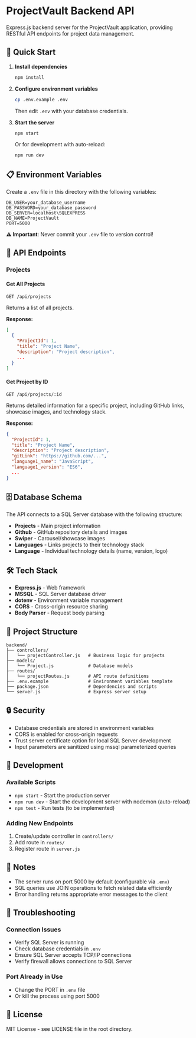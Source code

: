 # ProjectVault Backend API

Express.js backend server for the ProjectVault application, providing RESTful API endpoints for project data management.

## 🚀 Quick Start

1. **Install dependencies**

   ```bash
   npm install
   ```

2. **Configure environment variables**

   ```bash
   cp .env.example .env
   ```

   Then edit `.env` with your database credentials.

3. **Start the server**

   ```bash
   npm start
   ```

   Or for development with auto-reload:

   ```bash
   npm run dev
   ```

## 📋 Environment Variables

Create a `.env` file in this directory with the following variables:

```env
DB_USER=your_database_username
DB_PASSWORD=your_database_password
DB_SERVER=localhost\SQLEXPRESS
DB_NAME=ProjectVault
PORT=5000
```

**⚠️ Important**: Never commit your `.env` file to version control!

## 🔌 API Endpoints

### Projects

#### Get All Projects

```
GET /api/projects
```

Returns a list of all projects.

**Response:**

```json
[
  {
    "ProjectId": 1,
    "title": "Project Name",
    "description": "Project description",
    ...
  }
]
```

#### Get Project by ID

```
GET /api/projects/:id
```

Returns detailed information for a specific project, including GitHub links, showcase images, and technology stack.

**Response:**

```json
{
  "ProjectId": 1,
  "title": "Project Name",
  "description": "Project description",
  "gitLink": "https://github.com/...",
  "language1_name": "JavaScript",
  "language1_version": "ES6",
  ...
}
```

## 🗄️ Database Schema

The API connects to a SQL Server database with the following structure:

- **Projects** - Main project information
- **Github** - GitHub repository details and images
- **Swiper** - Carousel/showcase images
- **Languages** - Links projects to their technology stack
- **Language** - Individual technology details (name, version, logo)

## 🛠️ Tech Stack

- **Express.js** - Web framework
- **MSSQL** - SQL Server database driver
- **dotenv** - Environment variable management
- **CORS** - Cross-origin resource sharing
- **Body Parser** - Request body parsing

## 📁 Project Structure

```
backend/
├── controllers/
│   └── projectController.js   # Business logic for projects
├── models/
│   └── Project.js             # Database models
├── routes/
│   └── projectRoutes.js       # API route definitions
├── .env.example               # Environment variables template
├── package.json               # Dependencies and scripts
└── server.js                  # Express server setup
```

## 🔒 Security

- Database credentials are stored in environment variables
- CORS is enabled for cross-origin requests
- Trust server certificate option for local SQL Server development
- Input parameters are sanitized using mssql parameterized queries

## 🚧 Development

### Available Scripts

- `npm start` - Start the production server
- `npm run dev` - Start the development server with nodemon (auto-reload)
- `npm test` - Run tests (to be implemented)

### Adding New Endpoints

1. Create/update controller in `controllers/`
2. Add route in `routes/`
3. Register route in `server.js`

## 📝 Notes

- The server runs on port 5000 by default (configurable via `.env`)
- SQL queries use JOIN operations to fetch related data efficiently
- Error handling returns appropriate error messages to the client

## 🐛 Troubleshooting

### Connection Issues

- Verify SQL Server is running
- Check database credentials in `.env`
- Ensure SQL Server accepts TCP/IP connections
- Verify firewall allows connections to SQL Server

### Port Already in Use

- Change the PORT in `.env` file
- Or kill the process using port 5000

## 📄 License

MIT License - see LICENSE file in the root directory.
